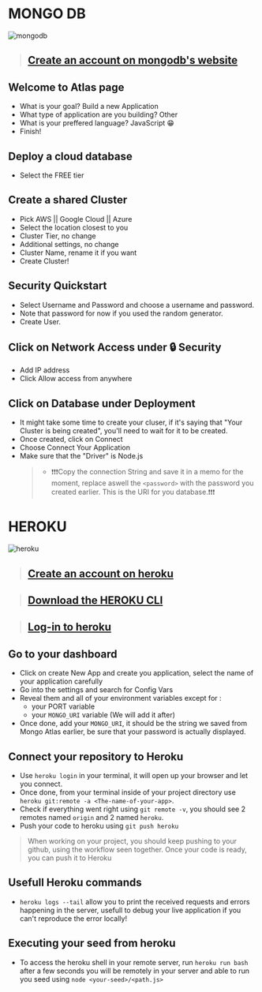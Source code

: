 # MONGO DB

![mongodb](https://miro.medium.com/max/1000/1*xOVUR3DMDUfaguq5cIDAsw.jpeg)

> ## [Create an account on mongodb's website](https://www.mongodb.com/cloud/atlas/register)

## Welcome to Atlas page

- What is your goal? Build a new Application
- What type of application are you building? Other
- What is your preffered language? JavaScript 😁
- Finish!

## Deploy a cloud database

- Select the FREE tier

## Create a shared Cluster

- Pick AWS || Google Cloud || Azure
- Select the location closest to you
- Cluster Tier, no change
- Additional settings, no change
- Cluster Name, rename it if you want
- Create Cluster!

## Security Quickstart

- Select Username and Password and choose a username and password.
- Note that password for now if you used the random generator.
- Create User.

## Click on Network Access under 🔒️ Security

- Add IP address
- Click Allow access from anywhere

## Click on Database under Deployment

- It might take some time to create your cluser, if it's saying that "Your Cluster is being created", you'll need to wait for it to be created.
- Once created, click on Connect
- Choose Connect Your Application
- Make sure that the "Driver" is Node.js
  > - ❗️❗️❗️Copy the connection String and save it in a memo for the moment, replace aswell the `<password>` with the password you created earlier. This is the URI for you database.❗️❗️❗️

# HEROKU

![heroku](https://memegenerator.net/img/instances/67528062.jpg)

> ## [Create an account on heroku](https://signup.heroku.com/)

> ## [Download the HEROKU CLI](https://devcenter.heroku.com/articles/heroku-cli)

> ## [Log-in to heroku](https://id.heroku.com/login)

## Go to your dashboard

- Click on create New App and create you application, select the name of your application carefully
- Go into the settings and search for Config Vars
- Reveal them and all of your environment variables except for :
  - your PORT variable
  - your `MONGO_URI` variable (We will add it after)
- Once done, add your `MONGO_URI`, it should be the string we saved from Mongo Atlas earlier, be sure that your password is actually displayed.

## Connect your repository to Heroku

- Use `heroku login` in your terminal, it will open up your browser and let you connect.
- Once done, from your terminal inside of your project directory use `heroku git:remote -a <The-name-of-your-app>`.
- Check if everything went right using `git remote -v`, you should see 2 remotes named `origin` and 2 named `heroku`.
- Push your code to heroku using `git push heroku`

> When working on your project, you should keep pushing to your github, using the workflow seen together. Once your code is ready, you can push it to Heroku

## Usefull Heroku commands

- `heroku logs --tail` allow you to print the received requests and errors happening in the server, usefull to debug your live application if you can't reproduce the error locally!

## Executing your seed from heroku

- To access the heroku shell in your remote server, run `heroku run bash` after a few seconds you will be remotely in your server and able to run you seed using `node <your-seed>/<path.js>`
